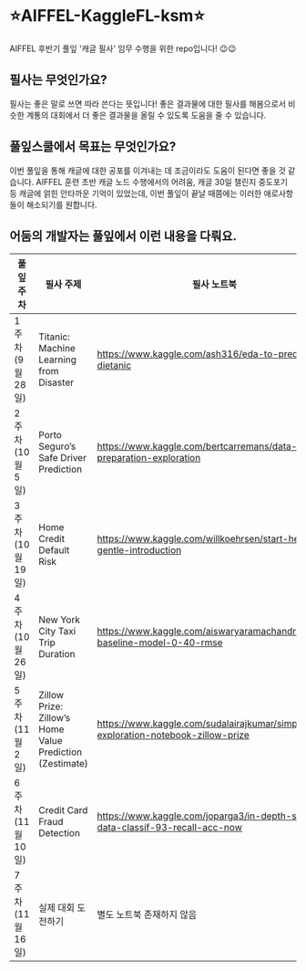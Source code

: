 # ⭐AIFFEL-KaggleFL-ksm⭐
AIFFEL 후반기 풀잎 '캐글 필사' 임무 수행을 위한 repo입니다! 😉😉

## 필사는 무엇인가요?
필사는 좋은 말로 쓰면 따라 쓴다는 뜻입니다! 좋은 결과물에 대한 필사를 해봄으로서 비슷한 계통의 대회에서 더 좋은 결과물을 올릴 수 있도록 도움을 줄 수 있습니다.

## 풀잎스쿨에서 목표는 무엇인가요?
이번 풀잎을 통해 캐글에 대한 공포를 이겨내는 데 조금이라도 도움이 된다면 좋을 것 같습니다. AIFFEL 훈련 초반 캐글 노드 수행에서의 어려움, 캐글 30일 챌린지 중도포기 등 캐글에 얽힌 안타까운 기억이 있었는데, 이번 풀잎이 끝날 때쯤에는 이러한 애로사항들이 해소되기를 원합니다.

## 어둠의 개발자는 풀잎에서 이런 내용을 다뤄요.
|**풀잎 주차**|**필사 주제**|**필사 노트북**|**발표 여부**|
|------|---|---|---|
|1 주차 (9월 28일)|Titanic: Machine Learning from Disaster|https://www.kaggle.com/ash316/eda-to-prediction-dietanic|X|
|2 주차 (10월 5일)|Porto Seguro’s Safe Driver Prediction|https://www.kaggle.com/bertcarremans/data-preparation-exploration|O|
|3 주차 (10월 19일)|Home Credit Default Risk|https://www.kaggle.com/willkoehrsen/start-here-a-gentle-introduction|X|
|4 주차 (10월 26일)|New York City Taxi Trip Duration|https://www.kaggle.com/aiswaryaramachandran/eda-baseline-model-0-40-rmse|O|
|5 주차 (11월 2일)|Zillow Prize: Zillow’s Home Value Prediction (Zestimate)|https://www.kaggle.com/sudalairajkumar/simple-exploration-notebook-zillow-prize|X|
|6 주차 (11월 10일)|Credit Card Fraud Detection|https://www.kaggle.com/joparga3/in-depth-skewed-data-classif-93-recall-acc-now|X|
|7 주차 (11월 16일)|실제 대회 도전하기|별도 노트북 존재하지 않음|미정|
